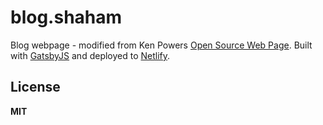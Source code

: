 # blog.shaham

Blog webpage - modified from Ken Powers [Open Source Web Page][KPweb]. Built with [GatsbyJS] and deployed to [Netlify].

## License

**MIT**

[KPweb]: https://knpw.rs/ "Ken Powers Personal Website"
[GatsbyJS]: https://www.gatsbyjs.org/ "GatsbyJS: Blazing-fast static site generator for React"
[Netlify]: https://www.netlify.com/ "Netlify: All-in-one platform for automating modern web projects."

